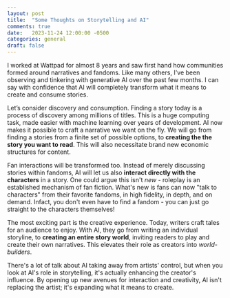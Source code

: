 ```yaml
---
layout: post
title:  "Some Thoughts on Storytelling and AI"
comments: true
date:   2023-11-24 12:00:00 -0500
categories: general
draft: false
---
```


I worked at Wattpad for almost 8 years and saw first hand how communities formed around narratives and fandoms. Like many others, I've been observing and tinkering with generative AI over the past few months. I can say with confidence that AI will completely transform what it means to create and consume stories.

Let’s consider discovery and consumption. Finding a story today is a process of discovery among millions of titles. This is a huge computing task, made easier with machine learning over years of development. AI now makes it possible to craft a narrative we want on the fly. We will go from finding a stories from a finite set of possible options, to **creating the the story you want to read**. This will also necessitate brand new economic structures for content.

Fan interactions will be transformed too. Instead of merely discussing stories within fandoms, AI will let us also **interact directly with the characters** in a story. One could argue this isn't _new_ - roleplay is an established mechanism of fan fiction. What's new is fans can now "talk to characters" from their favorite fandoms, in high fidelity, in depth, and on demand. Infact, you don't even have to find a fandom - you can just go straight to the characters themselves!

The most exciting part is the creative experience. Today, writers craft tales for an audience to enjoy. With AI, they go from writing an individual storyline, to **creating an entire story world**, inviting readers to play and create their own narratives. This elevates their role as creators into _world-builders_. 

There's a lot of talk about AI taking away from artists' control, but when you look at AI's role in storytelling, it's actually enhancing the creator's influence. By opening up new avenues for interaction and creativity, AI isn't replacing the artist; it's expanding what it means to create.